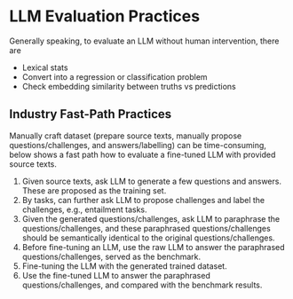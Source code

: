 # LLM Evaluation Practices

Generally speaking, to evaluate an LLM without human intervention, there are 

* Lexical stats
* Convert into a regression or classification problem
* Check embedding similarity between truths vs predictions

## Industry Fast-Path Practices

Manually craft dataset (prepare source texts, manually propose questions/challenges, and answers/labelling) can be time-consuming,
below shows a fast path how to evaluate a fine-tuned LLM with provided source texts.

1. Given source texts, ask LLM to generate a few questions and answers. These are proposed as the training set.
2. By tasks, can further ask LLM to propose challenges and label the challenges, e.g., entailment tasks.
3. Given the generated questions/challenges, ask LLM to paraphrase the questions/challenges, and these paraphrased questions/challenges should be semantically identical to the original questions/challenges.
4. Before fine-tuning an LLM, use the raw LLM to answer the paraphrased questions/challenges, served as the benchmark.
5. Fine-tuning the LLM with the generated trained dataset.
6. Use the fine-tuned LLM to answer the paraphrased questions/challenges, and compared with the benchmark results.